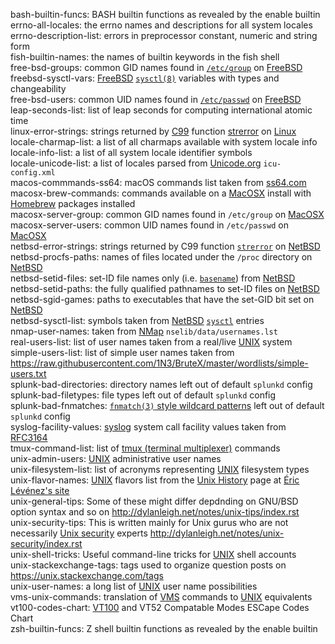 bash-builtin-funcs: BASH builtin functions as revealed by the enable builtin  
errno-all-locales: the errno names and descriptions for all system locales  
errno-description-list: errors in preprocessor constant, numeric and string form  
fish-builtin-names: the names of builtin keywords in the fish shell  
free-bsd-groups: common GID names found in [`/etc/group`](https://www.freebsd.org/cgi/man.cgi?group(5) "format of the group permissions file") on [FreeBSD](http://www.freebsd.com)  
freebsd-sysctl-vars: [FreeBSD](http://www.freebsd.com) [`sysctl(8)`](https://www.freebsd.org/cgi/man.cgi?sysctl(8) "get or set kernel state") variables with types and changeability  
free-bsd-users: common UID names found in [`/etc/passwd`](https://www.freebsd.org/cgi/man.cgi?passwd(5) "format of the password file") on [FreeBSD](http://www.freebsd.com)  
leap-seconds-list: list of leap seconds for computing international atomic time  
linux-error-strings: strings returned by [C99](http://www.open-std.org/jtc1/sc22/wg14/www/docs/n1256.pdf "WG14/N1256") function [strerror](https://linux.die.net/man/3/strerror "return string describing error number") on [Linux](https://www.linuxfoundation.org/)  
locale-charmap-list: a list of all charmaps available with system locale info  
locale-info-list: a list of all system locale identifier symbols  
locale-unicode-list: a list of locales parsed from [Unicode.org](https://unicode.org "The Unicode Consortium") `icu-config.xml`  
macos-commmands-ss64: macOS commands list taken from [ss64.com](https://ss64.com)  
macosx-brew-commands: commands available on a [MacOSX](https://wikipedia.org/wiki/MacOS) install with [Homebrew](https://brew.sh/) packages installed  
macosx-server-group: common GID names found in `/etc/group` on [MacOSX](https://wikipedia.org/wiki/MacOS)  
macosx-server-users: common UID names found in `/etc/passwd` on [MacOSX](https://wikipedia.org/wiki/MacOS)  
netbsd-error-strings: strings returned by C99 function [`strerror`](http://netbsd.gw.com/cgi-bin/man-cgi?strerror "system error messages") on [NetBSD](http://www.netbsd.com)  
netbsd-procfs-paths: names of files located under the `/proc` directory on [NetBSD](http://www.netbsd.com)  
netbsd-setid-files: set-ID file names only (i.e. [`basename`](http://netbsd.gw.com/cgi-bin/man-cgi?basename "return filename or directory portion of pathname")) from [NetBSD](http://www.netbsd.com)  
netbsd-setid-paths: the fully qualified pathnames to set-ID files on [NetBSD](http://www.netbsd.com)  
netbsd-sgid-games: paths to executables that have the set-GID bit set on [NetBSD](http://www.netbsd.com)  
netbsd-sysctl-list: symbols taken from [NetBSD](http://www.netbsd.com) [`sysctl`](http://netbsd.gw.com/cgi-bin/man-cgi?sysctl "get or set kernel state") entries  
nmap-user-names: taken from [NMap](https://nmap.org/ "Network Mapper") `nselib/data/usernames.lst`  
real-users-list: list of user names taken from a real/live [UNIX](http://unix.org) system  
simple-users-list: list of simple user names taken from <https://raw.githubusercontent.com/1N3/BruteX/master/wordlists/simple-users.txt>  
splunk-bad-directories: directory names left out of default `splunkd` config  
splunk-bad-filetypes: file types left out of default `splunkd` config  
splunk-bad-fnmatches: [`fnmatch(3)` style wildcard patterns](https://gnu.org/software/libc/manual/html_node/Wildcard-Matching.html "Wildcard Matching") left out of default `splunkd` config  
syslog-facility-values: [syslog](https://wikipedia.org/wiki/Syslog) system call facility values taken from [RFC3164](https://tools.ietf.org/html/rfc3164)  
tmux-command-list: list of [tmux (terminal multiplexer)](https://github.com/tmux/tmux/wiki "tmux Wiki") commands  
unix-admin-users: [UNIX](http://unix.org) administrative user names  
unix-filesystem-list: list of acronyms representing [UNIX](http://unix.org) filesystem types  
unix-flavor-names: [UNIX](http://unix.org) flavors list from the [Unix History](https://www.levenez.com/unix/) page at [Éric Lévénez's site](https://www.levenez.com)  
unix-general-tips: Some of these might differ depdnding on GNU/BSD option syntax and so on <http://dylanleigh.net/notes/unix-tips/index.rst>  
unix-security-tips: This is written mainly for Unix gurus who are not necessarily [Unix security](https://wikipedia.org/wiki/Unix_security) experts <http://dylanleigh.net/notes/unix-security/index.rst>  
unix-shell-tricks: Useful command-line tricks for [UNIX](http://unix.org) shell accounts  
unix-stackexchange-tags: tags used to organize question posts on <https://unix.stackexchange.com/tags>  
unix-user-names: a long list of [UNIX](http://unix.org) user name possibilities  
vms-unix-commands: translation of [VMS](https://www.hpe.com/us/en/servers/openvms.html "HP Enterprise OpenVMS") commands to [UNIX](http://unix.org) equivalents  
vt100-codes-chart: [VT100](https://www.vt100.net/) and VT52 Compatable Modes ESCape Codes Chart  
zsh-builtin-funcs: Z shell builtin functions as revealed by the enable builtin  
